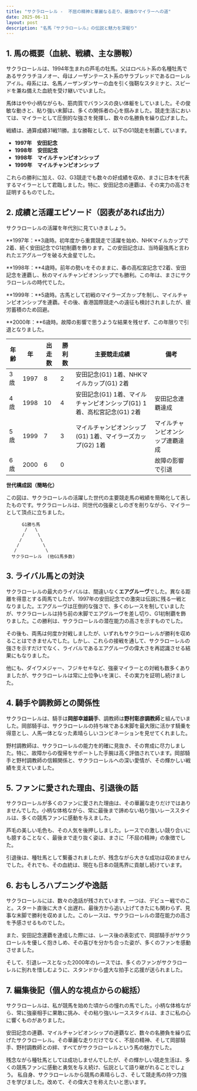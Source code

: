 ```yaml
---
title: "サクラローレル -  不屈の精神と華麗なる走り、最強のマイラーへの道"
date: 2025-06-11
layout: post
description: "名馬『サクラローレル』の伝説と魅力を深堀り"
---
```


## 1. 馬の概要（血統、戦績、主な勝鞍）

サクラローレルは、1994年生まれの芦毛の牡馬。父はロベルト系の名種牡馬であるサクラチヨノオー、母はノーザンテースト系のサラブレッドであるローレルアイル。母系には、名馬ノーザンダンサーの血を引く強靭なスタミナと、スピードを兼ね備えた血統を受け継いでいました。

馬体はやや小柄ながらも、筋肉質でバランスの良い体躯をしていました。その俊敏な動きと、粘り強い末脚は、多くの関係者の心を掴みました。競走生活においては、マイラーとして圧倒的な強さを発揮し、数々の名勝負を繰り広げました。

戦績は、通算成績31戦11勝。主な勝鞍として、以下のG1競走を制覇しています。

* **1997年　安田記念**
* **1998年　安田記念**
* **1998年　マイルチャンピオンシップ**
* **1999年　マイルチャンピオンシップ**


これらの勝利に加え、G2、G3競走でも数々の好成績を収め、まさに日本を代表するマイラーとして君臨しました。特に、安田記念の連覇は、その実力の高さを証明するものでした。


## 2. 成績と活躍エピソード（図表があれば出力）

サクラローレルの活躍を年代別に見ていきましょう。

**1997年：**3歳時。初年度から重賞競走で活躍を始め、NHKマイルカップで2着、続く安田記念でG1初制覇を飾ります。この安田記念は、当時最強馬と言われたエアグルーヴを破る大金星でした。

**1998年：**4歳時。前年の勢いをそのままに、春の高松宮記念で2着、安田記念を連覇し、秋のマイルチャンピオンシップでも勝利。この年は、まさにサクラローレルの時代でした。

**1999年：**5歳時。古馬として初戦のマイラーズカップを制し、マイルチャンピオンシップを連覇。その後、香港国際競走への遠征も検討されましたが、疲労蓄積のため回避。

**2000年：**6歳時。故障の影響で思うような結果を残せず、この年限りで引退となりました。


| 年齢 | 年 | 出走数 | 勝利数 | 主要競走成績 | 備考 |
|---|---|---|---|---|---|
| 3歳 | 1997 | 8 | 2 | 安田記念(G1) 1着、NHKマイルカップ(G1) 2着 |  |
| 4歳 | 1998 | 10 | 4 | 安田記念(G1) 1着、マイルチャンピオンシップ(G1) 1着、高松宮記念(G1) 2着 | 安田記念連覇達成 |
| 5歳 | 1999 | 7 | 3 | マイルチャンピオンシップ(G1) 1着、マイラーズカップ(G2) 1着 | マイルチャンピオンシップ連覇達成 |
| 6歳 | 2000 | 6 | 0 |  | 故障の影響で引退 |


**世代構成図（簡略化）**

この図は、サクラローレルの活躍した世代の主要競走馬の戦績を簡略化して表したものです。サクラローレルは、同世代の強豪としのぎを削りながら、マイラーとして頂点に立ちました。


```
      G1勝ち馬
       /   \
      /     \
     /       \
    /         \
   /           \
  サクラローレル  (他G1馬多数)
```


## 3. ライバル馬との対決

サクラローレルの最大のライバルは、間違いなく**エアグルーヴ**でした。異なる距離を得意とする両馬でしたが、1997年の安田記念での激突は伝説に残る一戦となりました。エアグルーヴは圧倒的な強さで、多くのレースを制していましたが、サクラローレルは持ち前の末脚でエアグルーヴを差し切り、G1初制覇を飾りました。この勝利は、サクラローレルの潜在能力の高さを示すものでした。


その後も、両馬は何度か対戦しましたが、いずれもサクラローレルが勝利を収めることはできませんでした。しかし、これらの接戦を通して、サクラローレルの強さを示すだけでなく、ライバルであるエアグルーヴの偉大さを再認識させる結果にもなりました。


他にも、ダイワメジャー、フジキセキなど、強豪マイラーとの対戦も数多くありましたが、サクラローレルは常に上位争いを演じ、その実力を証明し続けました。


## 4. 騎手や調教師との関係性

サクラローレルは、騎手は**岡部幸雄騎手**、調教師は**野村彰彦調教師**と組んでいました。岡部騎手は、サクラローレルの持ち味である末脚を最大限に活かす騎乗を得意とし、人馬一体となった素晴らしいコンビネーションを見せてくれました。


野村調教師は、サクラローレルの能力を的確に見抜き、その育成に尽力しました。特に、故障からの復帰をサポートした手腕は高く評価されています。岡部騎手と野村調教師の信頼関係と、サクラローレルへの深い愛情が、その輝かしい戦績を支えていました。


## 5. ファンに愛された理由、引退後の話

サクラローレルが多くのファンに愛された理由は、その華麗な走りだけではありませんでした。小柄な体格ながら、常に最後まで諦めない粘り強いレーススタイルは、多くの競馬ファンに感動を与えました。


芦毛の美しい毛色も、その人気を後押ししました。レースでの激しい競り合いにも臆することなく、最後まで走り抜く姿は、まさに「不屈の精神」の象徴でした。


引退後は、種牡馬として繋養されましたが、残念ながら大きな成功は収めませんでした。それでも、その血統は、現在も日本の競馬界に貢献し続けています。


## 6. おもしろハプニングや逸話

サクラローレルには、数々の逸話が残されています。一つは、デビュー戦でのこと。スタート直後に大きく出遅れ、最後方から追い上げてきたにも関わらず、見事な末脚で勝利を収めました。このレースは、サクラローレルの潜在能力の高さを予感させるものでした。


また、安田記念連覇を達成した際には、レース後の表彰式で、岡部騎手がサクラローレルを優しく抱きしめ、その喜びを分かち合った姿が、多くのファンを感動させました。


そして、引退レースとなった2000年のレースでは、多くのファンがサクラローレルに別れを惜しむように、スタンドから盛大な拍手と応援が送られました。


## 7. 編集後記（個人的な視点からの総括）

サクラローレルは、私が競馬を始めた頃からの憧れの馬でした。小柄な体格ながら、常に強豪相手に果敢に挑み、その粘り強いレーススタイルは、まさに私の心に響くものがありました。


安田記念の連覇、マイルチャンピオンシップの連覇など、数々の名勝負を繰り広げたサクラローレル。その華麗な走りだけでなく、不屈の精神、そして岡部騎手、野村調教師との絆、すべてがサクラローレルという馬の魅力でした。


残念ながら種牡馬としては成功しませんでしたが、その輝かしい競走生活は、多くの競馬ファンに感動と勇気を与え続け、伝説として語り継がれることでしょう。  私自身、サクラローレルから競馬の素晴らしさ、そして競走馬の持つ力強さを学びました。改めて、その偉大さを称えたいと思います。

